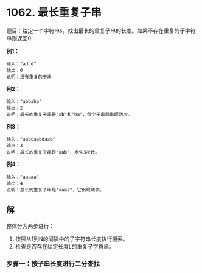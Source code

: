 # 1062. 最长重复子串

题目：给定一个字符串s，找出最长的重复子串的长度。如果不存在重复的子字符串则返回0.

**例1：**

```
输入："adcd"
输出：0
说明：没有重复的子串
```

**例2：**

```
输入："abbaba"
输出：2
说明：最长的重复子串是"ab"和"ba"，每个子串都出现两次。
```

**例3：**

```
输入："aabcaabdaab"
输出：3 
说明：最长的重复子串是"aab"，发生3次数。
```

**例4：**

```
输入："aaaaa"
输出：4
说明：最长的重复子串是"aaaa"，它出现两次。
```

## 解

整体分为两步进行：

1. 按照从1到N的间隔中的子字符串长度执行搜索。
2. 检查是否存在给定长度L的重复子字符串。

### 步骤一：按子串长度进行二分查找






